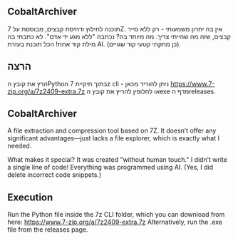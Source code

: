 ## CobaltArchiver
תוכנה לחילוץ ודחיסת קבצים, מבוססת על 7Z.
אין בה יתרון משמעותי - רק ללא סייר קבצים, שזה מה שהייתי צריך.
מה מיוחד בה?
נכתבה "ללא מגע יד אדם". לא כתבתי בה מילת קוד אחת!
הכל תוכנת בעזרת AI. (כן מחקתי קטעי קוד שגויים).
## הרצה
הרץ את קובץ הPython בתוך תיקיית 7z cli - ניתן להוריד מכאן
https://www.7-zip.org/a/7z2409-extra.7z
או לחלופין להריץ את קובץ הexe מדף הreleases.


## CobaltArchiver
A file extraction and compression tool based on 7Z.
It doesn’t offer any significant advantages—just lacks a file explorer, which is exactly what I needed.

What makes it special?
It was created "without human touch." I didn’t write a single line of code!
Everything was programmed using AI. (Yes, I did delete incorrect code snippets.)

## Execution
Run the Python file inside the 7z CLI folder, which you can download from here:
https://www.7-zip.org/a/7z2409-extra.7z
Alternatively, run the .exe file from the releases page.
